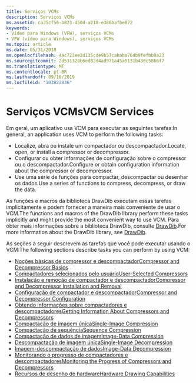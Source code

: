 ```yaml
---
title: Serviços VCMs
description: Serviços VCMs
ms.assetid: ca35cf56-b823-450d-a218-e386bafbe872
keywords:
- Vídeo para Windows (VFW), serviços VCMs
- VFW (vídeo para Windows), serviços VCMs
ms.topic: article
ms.date: 05/31/2018
ms.openlocfilehash: 4ac723ee2d135cde9b57cababa76db9fefbb9a23
ms.sourcegitcommit: 2d531328b6ed82d4ad971a45a5131b430c5866f7
ms.translationtype: MT
ms.contentlocale: pt-BR
ms.lasthandoff: 09/16/2019
ms.locfileid: "103822836"
---
```

# <a name="vcm-services"></a><span data-ttu-id="3c7b4-105">Serviços VCMs</span><span class="sxs-lookup"><span data-stu-id="3c7b4-105">VCM Services</span></span>

<span data-ttu-id="3c7b4-106">Em geral, um aplicativo usa VCM para executar as seguintes tarefas:</span><span class="sxs-lookup"><span data-stu-id="3c7b4-106">In general, an application uses VCM to perform the following tasks:</span></span>

-   <span data-ttu-id="3c7b4-107">Localize, abra ou instale um compactador ou descompactador.</span><span class="sxs-lookup"><span data-stu-id="3c7b4-107">Locate, open, or install a compressor or decompressor.</span></span>
-   <span data-ttu-id="3c7b4-108">Configurar ou obter informações de configuração sobre o compressor ou o descompactador.</span><span class="sxs-lookup"><span data-stu-id="3c7b4-108">Configure or obtain configuration information about the compressor or decompressor.</span></span>
-   <span data-ttu-id="3c7b4-109">Use uma série de funções para compactar, descompactar ou desenhar os dados.</span><span class="sxs-lookup"><span data-stu-id="3c7b4-109">Use a series of functions to compress, decompress, or draw the data.</span></span>

<span data-ttu-id="3c7b4-110">As funções e macros da biblioteca DrawDib executam essas tarefas implicitamente e podem fornecer a maneira mais conveniente de usar o VCM.</span><span class="sxs-lookup"><span data-stu-id="3c7b4-110">The functions and macros of the DrawDib library perform these tasks implicitly and might provide the most convenient way to use VCM.</span></span> <span data-ttu-id="3c7b4-111">Para obter mais informações sobre a biblioteca DrawDib, consulte [DrawDib](drawdib.md).</span><span class="sxs-lookup"><span data-stu-id="3c7b4-111">For more information about the DrawDib library, see [DrawDib](drawdib.md).</span></span>

<span data-ttu-id="3c7b4-112">As seções a seguir descrevem as tarefas que você pode executar usando o VCM:</span><span class="sxs-lookup"><span data-stu-id="3c7b4-112">The following sections describe tasks you can perform by using VCM:</span></span>

-   [<span data-ttu-id="3c7b4-113">Noções básicas de compressor e descompactador</span><span class="sxs-lookup"><span data-stu-id="3c7b4-113">Compressor and Decompressor Basics</span></span>](compressor-and-decompressor-basics.md)
-   [<span data-ttu-id="3c7b4-114">Compactadores selecionados pelo usuário</span><span class="sxs-lookup"><span data-stu-id="3c7b4-114">User-Selected Compressors</span></span>](user-selected-compressors.md)
-   [<span data-ttu-id="3c7b4-115">Instalação e remoção de compactador e descompactador</span><span class="sxs-lookup"><span data-stu-id="3c7b4-115">Compressor and Decompressor Installation and Removal</span></span>](compressor-and-decompressor-installation-and-removal.md)
-   [<span data-ttu-id="3c7b4-116">Configuração de compactador e descompactador</span><span class="sxs-lookup"><span data-stu-id="3c7b4-116">Compressor and Decompressor Configuration</span></span>](compressor-and-decompressor-configuration.md)
-   [<span data-ttu-id="3c7b4-117">Obtendo informações sobre compactadores e descompactadores</span><span class="sxs-lookup"><span data-stu-id="3c7b4-117">Getting Information About Compressors and Decompressors</span></span>](getting-information-about-compressors-and-decompressors.md)
-   [<span data-ttu-id="3c7b4-118">Compactação de imagem única</span><span class="sxs-lookup"><span data-stu-id="3c7b4-118">Single-Image Compression</span></span>](single-image-compression.md)
-   [<span data-ttu-id="3c7b4-119">Compactação de sequência</span><span class="sxs-lookup"><span data-stu-id="3c7b4-119">Sequence Compression</span></span>](sequence-compression.md)
-   [<span data-ttu-id="3c7b4-120">Compactação de dados de imagem</span><span class="sxs-lookup"><span data-stu-id="3c7b4-120">Image-Data Compression</span></span>](image-data-compression.md)
-   [<span data-ttu-id="3c7b4-121">Descompactação de imagem única</span><span class="sxs-lookup"><span data-stu-id="3c7b4-121">Single-Image Decompression</span></span>](single-image-decompression.md)
-   [<span data-ttu-id="3c7b4-122">Imagem-descompactação de dados</span><span class="sxs-lookup"><span data-stu-id="3c7b4-122">Image-Data Decompression</span></span>](image-data-decompression.md)
-   [<span data-ttu-id="3c7b4-123">Monitorando o progresso de compactadores e descompactadores</span><span class="sxs-lookup"><span data-stu-id="3c7b4-123">Monitoring the Progress of Compressors and Decompressors</span></span>](monitoring-the-progress-of-compressors-and-decompressors.md)
-   [<span data-ttu-id="3c7b4-124">Recursos de desenho de hardware</span><span class="sxs-lookup"><span data-stu-id="3c7b4-124">Hardware Drawing Capabilities</span></span>](hardware-drawing-capabilities.md)

 

 




